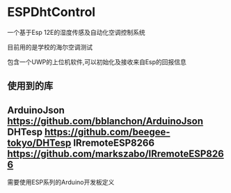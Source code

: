 # ESPDhtControl

一个基于Esp 12E的湿度传感及自动化空调控制系统

目前用的是学校的海尔空调测试

包含一个UWP的上位机软件,可以初始化及接收来自Esp的回报信息

使用到的库
----------------------
ArduinoJson  https://github.com/bblanchon/ArduinoJson
DHTesp     https://github.com/beegee-tokyo/DHTesp
IRremoteESP8266  https://github.com/markszabo/IRremoteESP8266
----------------------
需要使用ESP系列的Arduino开发板定义

